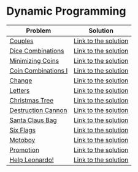 # Dynamic Programming

Problem | Solution
------- | --------
[Couples](https://www.urionlinejudge.com.br/judge/en/problems/view/2939) | [Link to the solution](https://github.com/danielvitor2d/Problem-Set/blob/main/DynamicProgramming/Couples/Couples.cpp)
[Dice Combinations](https://cses.fi/problemset/task/1633/) | [Link to the solution](https://github.com/danielvitor2d/Problem-Set/tree/main/DynamicProgramming/Dice-Combinations/Dice-Combinations.cpp)
[Minimizing Coins](https://cses.fi/problemset/task/1634/) | [Link to the solution](https://github.com/danielvitor2d/Problem-Set/tree/main/DynamicProgramming/Minimizing-Coins/Minimizing-Coins.cpp)
[Coin Combinations I](https://cses.fi/problemset/task/1635/) | [Link to the solution](https://github.com/danielvitor2d/Problem-Set/tree/main/DynamicProgramming/Coin-Combinations-I/Coin-Combinations-I.cpp)
[Change](https://neps.academy/problem/509) | [Link to the solution](https://github.com/danielvitor2d/Problem-Set/tree/main/DynamicProgramming/Change/Change.cpp)
[Letters](https://neps.academy/problem/61) | [Link to the solution](https://github.com/danielvitor2d/Problem-Set/tree/main/DynamicProgramming/Letters/Letters.cpp)
[Christmas Tree](https://www.urionlinejudge.com.br/judge/en/problems/view/2026) | [Link to the solution](https://github.com/danielvitor2d/Problem-Set/tree/main/DynamicProgramming/Christmas-Tree/Christmas-Tree.cpp)
[Destruction Cannon](https://www.urionlinejudge.com.br/judge/en/problems/view/1288) | [Link to the solution](https://github.com/danielvitor2d/Problem-Set/tree/main/DynamicProgramming/Destruction-Cannon/Destruction-Cannon.cpp)
[Santa Claus Bag](https://www.urionlinejudge.com.br/judge/en/problems/view/1767) | [Link to the solution](https://github.com/danielvitor2d/Problem-Set/tree/main/DynamicProgramming/Santa-Claus-Bag/Santa-Claus-Bag.cpp)
[Six Flags](https://www.urionlinejudge.com.br/judge/en/problems/view/1487) | [Link to the solution](https://github.com/danielvitor2d/Problem-Set/tree/main/DynamicProgramming/Six-Flags/Six-Flags.cpp)
[Motoboy](https://www.urionlinejudge.com.br/judge/en/problems/view/1286) | [Link to the solution](https://github.com/danielvitor2d/Problem-Set/blob/main/DynamicProgramming/Motoboy/Motoboy.cpp)
[Promotion](https://www.urionlinejudge.com.br/judge/en/problems/view/1624) | [Link to the solution](https://github.com/danielvitor2d/Problem-Set/blob/main/DynamicProgramming/Promotion/Promotion.cpp)
[Help Leonardo!](https://www.urionlinejudge.com.br/judge/en/problems/view/2169) | [Link to the solution](https://github.com/danielvitor2d/Problem-Set/tree/main/DynamicProgramming/Help-Leonardo/Help-Leonardo.cpp)
